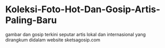# Koleksi-Foto-Hot-Dan-Gosip-Artis-Paling-Baru
gambar dan gosip terkini seputar artis lokal dan internasional yang dirangkum didalam website sketsagosip.com
